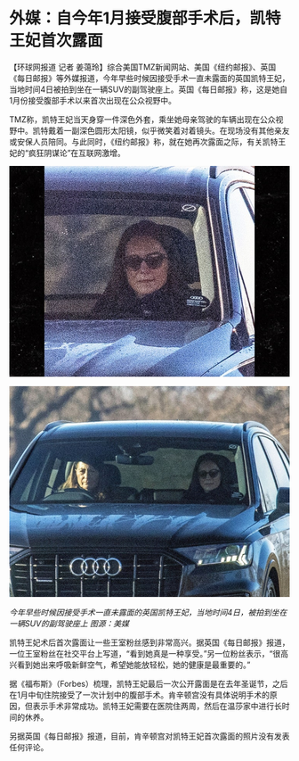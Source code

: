 # 外媒：自今年1月接受腹部手术后，凯特王妃首次露面

【环球网报道 记者
姜蔼玲】综合美国TMZ新闻网站、美国《纽约邮报》、英国《每日邮报》等外媒报道，今年早些时候因接受手术一直未露面的英国凯特王妃，当地时间4日被拍到坐在一辆SUV的副驾驶座上。英国《每日邮报》称，这是她自1月份接受腹部手术以来首次出现在公众视野中。

TMZ称，凯特王妃当天身穿一件深色外套，乘坐她母亲驾驶的车辆出现在公众视野中。凯特戴着一副深色圆形太阳镜，似乎微笑着对着镜头。在现场没有其他亲友或安保人员陪同。与此同时，《纽约邮报》称，就在她再次露面之际，有关凯特王妃的“疯狂阴谋论”在互联网激增。

![95d74a1f43b0dee141d6f808af9129f0.jpg](https://raw.githubusercontent.com/qqhsx/qqnews_image/main/2024/03/05/外媒：自今年1月接受腹部手术后，凯特王妃首次露面/95d74a1f43b0dee141d6f808af9129f0.jpg)

![b2cd6a3d743cde13ed1dd45079db2806.jpg](https://raw.githubusercontent.com/qqhsx/qqnews_image/main/2024/03/05/外媒：自今年1月接受腹部手术后，凯特王妃首次露面/b2cd6a3d743cde13ed1dd45079db2806.jpg)

_今年早些时候因接受手术一直未露面的英国凯特王妃，当地时间4日，被拍到坐在一辆SUV的副驾驶座上 图源：美媒_

凯特王妃术后首次露面让一些王室粉丝感到非常高兴。据英国《每日邮报》报道，一位王室粉丝在社交平台上写道，“看到她真是一种享受。”另一位粉丝表示，“很高兴看到她出来呼吸新鲜空气，希望她能放轻松，她的健康是最重要的。”

据《福布斯》（Forbes）梳理，凯特王妃最后一次公开露面是在去年圣诞节，之后在1月中旬住院接受了一次计划中的腹部手术。肯辛顿宫没有具体说明手术的原因，但表示手术非常成功。凯特王妃需要在医院住两周，然后在温莎家中进行长时间的休养。

另据英国《每日邮报》报道，目前，肯辛顿宫对凯特王妃首次露面的照片没有发表任何评论。

